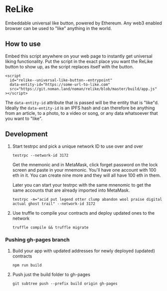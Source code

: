 # ReLike

Embeddable universal like button, powered by Ethereum. Any web3 enabled browser can be used to "like" anything in the world.

## How to use

Embed this script anywhere on your web page to instantly get universal liking functionality. Put the script in the exact place you want the ReLike button to show up, as the script replaces itself with the button.

    <script
      id="relike--universal-like-button--entrypoint" 
      data-entity-id="https://some-url-to-like.com"
      src="https://git.noman.land/noman/relike/blob/master/build/app.js"
    ></script>

The `data-entity-id` attribute that is passed will be the entity that is "like"d. Ideally the `data-entity-id` is an IPFS hash and can therefore be anything from an article, to a photo, to a video or song, or any data whatsoever that you want to "like".

## Development

1. Start testrpc and pick a unique network ID to use over and over
 
    `testrpc --network-id 3172`
 
    Get the mnemonic and in MetaMask, click forget password on the lock screen and paste in your mnemonic. You'll have one account with 100 eth in it. You can create nine more and they will all have 100 eth in them.
 
    Later you can start your testrpc with the same mnenomic to get the same accounts that are already imported into MetaMask.
  
    `testrpc -m="acid put legend otter clump abandon wool praise digital actual ghost trail" --network-id 3172`
   
2. Use truffle to compile your contracts and deploy updated ones to the network

    `truffle compile && truffle migrate`

### Pushing gh-pages branch

1. Build your app with updated addresses for newly deployed (updated) contracts

    `npm run build`

2. Push just the build folder to gh-pages

    `git subtree push --prefix build origin gh-pages`
